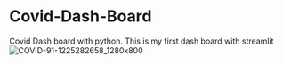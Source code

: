 # Covid-Dash-Board
Covid Dash board with python. This is my first dash board with streamlit
![COVID-91-1225282658_1280x800](https://user-images.githubusercontent.com/85026784/147852801-d905b8c9-d4ae-43db-930b-889897f6b968.jpg)
